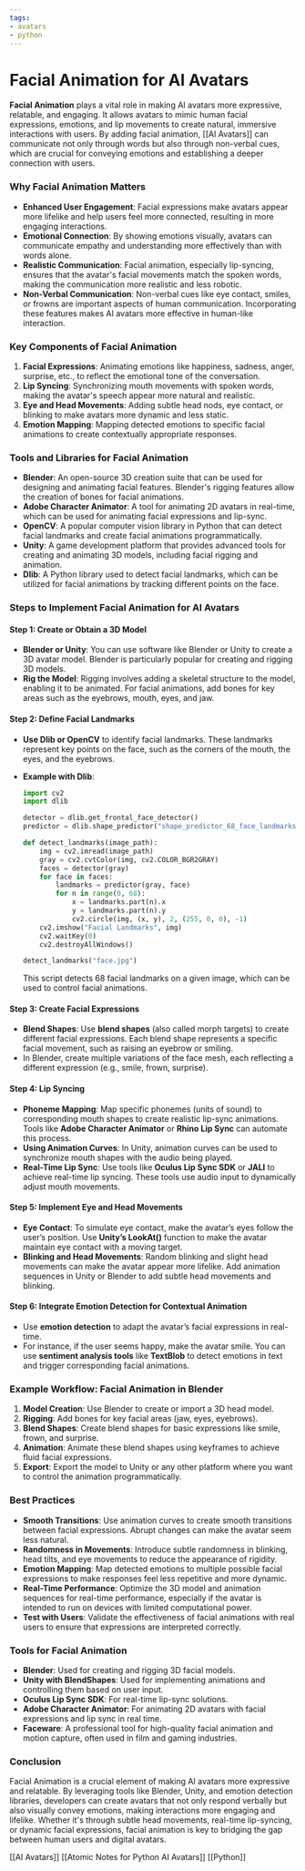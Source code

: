 ```yaml
---
tags:
- avatars
- python
---
```


# Facial Animation for AI Avatars

**Facial Animation** plays a vital role in making AI avatars more expressive, relatable, and engaging. It allows avatars to mimic human facial expressions, emotions, and lip movements to create natural, immersive interactions with users. By adding facial animation, [[AI Avatars]] can communicate not only through words but also through non-verbal cues, which are crucial for conveying emotions and establishing a deeper connection with users.

### Why Facial Animation Matters

- **Enhanced User Engagement**: Facial expressions make avatars appear more lifelike and help users feel more connected, resulting in more engaging interactions.
- **Emotional Connection**: By showing emotions visually, avatars can communicate empathy and understanding more effectively than with words alone.
- **Realistic Communication**: Facial animation, especially lip-syncing, ensures that the avatar's facial movements match the spoken words, making the communication more realistic and less robotic.
- **Non-Verbal Communication**: Non-verbal cues like eye contact, smiles, or frowns are important aspects of human communication. Incorporating these features makes AI avatars more effective in human-like interaction.

### Key Components of Facial Animation

1. **Facial Expressions**: Animating emotions like happiness, sadness, anger, surprise, etc., to reflect the emotional tone of the conversation.
2. **Lip Syncing**: Synchronizing mouth movements with spoken words, making the avatar's speech appear more natural and realistic.
3. **Eye and Head Movements**: Adding subtle head nods, eye contact, or blinking to make avatars more dynamic and less static.
4. **Emotion Mapping**: Mapping detected emotions to specific facial animations to create contextually appropriate responses.

### Tools and Libraries for Facial Animation

- **Blender**: An open-source 3D creation suite that can be used for designing and animating facial features. Blender's rigging features allow the creation of bones for facial animations.
- **Adobe Character Animator**: A tool for animating 2D avatars in real-time, which can be used for animating facial expressions and lip-sync.
- **OpenCV**: A popular computer vision library in Python that can detect facial landmarks and create facial animations programmatically.
- **Unity**: A game development platform that provides advanced tools for creating and animating 3D models, including facial rigging and animation.
- **Dlib**: A Python library used to detect facial landmarks, which can be utilized for facial animations by tracking different points on the face.

### Steps to Implement Facial Animation for AI Avatars

#### Step 1: Create or Obtain a 3D Model

- **Blender or Unity**: You can use software like Blender or Unity to create a 3D avatar model. Blender is particularly popular for creating and rigging 3D models.
- **Rig the Model**: Rigging involves adding a skeletal structure to the model, enabling it to be animated. For facial animations, add bones for key areas such as the eyebrows, mouth, eyes, and jaw.

#### Step 2: Define Facial Landmarks

- **Use Dlib or OpenCV** to identify facial landmarks. These landmarks represent key points on the face, such as the corners of the mouth, the eyes, and the eyebrows.
- **Example with Dlib**:

    ```python
    import cv2
    import dlib
    
    detector = dlib.get_frontal_face_detector()
    predictor = dlib.shape_predictor("shape_predictor_68_face_landmarks.dat")
    
    def detect_landmarks(image_path):
        img = cv2.imread(image_path)
        gray = cv2.cvtColor(img, cv2.COLOR_BGR2GRAY)
        faces = detector(gray)
        for face in faces:
            landmarks = predictor(gray, face)
            for n in range(0, 68):
                x = landmarks.part(n).x
                y = landmarks.part(n).y
                cv2.circle(img, (x, y), 2, (255, 0, 0), -1)
        cv2.imshow("Facial Landmarks", img)
        cv2.waitKey(0)
        cv2.destroyAllWindows()
    
    detect_landmarks("face.jpg")
    ```

    This script detects 68 facial landmarks on a given image, which can be used to control facial animations.

#### Step 3: Create Facial Expressions

- **Blend Shapes**: Use **blend shapes** (also called morph targets) to create different facial expressions. Each blend shape represents a specific facial movement, such as raising an eyebrow or smiling.
- In Blender, create multiple variations of the face mesh, each reflecting a different expression (e.g., smile, frown, surprise).

#### Step 4: Lip Syncing

- **Phoneme Mapping**: Map specific phonemes (units of sound) to corresponding mouth shapes to create realistic lip-sync animations. Tools like **Adobe Character Animator** or **Rhino Lip Sync** can automate this process.
- **Using Animation Curves**: In Unity, animation curves can be used to synchronize mouth shapes with the audio being played.
- **Real-Time Lip Sync**: Use tools like **Oculus Lip Sync SDK** or **JALI** to achieve real-time lip syncing. These tools use audio input to dynamically adjust mouth movements.

#### Step 5: Implement Eye and Head Movements

- **Eye Contact**: To simulate eye contact, make the avatar’s eyes follow the user’s position. Use **Unity’s LookAt()** function to make the avatar maintain eye contact with a moving target.
- **Blinking and Head Movements**: Random blinking and slight head movements can make the avatar appear more lifelike. Add animation sequences in Unity or Blender to add subtle head movements and blinking.

#### Step 6: Integrate Emotion Detection for Contextual Animation

- Use **emotion detection** to adapt the avatar’s facial expressions in real-time.
- For instance, if the user seems happy, make the avatar smile. You can use **sentiment analysis tools** like **TextBlob** to detect emotions in text and trigger corresponding facial animations.

### Example Workflow: Facial Animation in Blender

1. **Model Creation**: Use Blender to create or import a 3D head model.
2. **Rigging**: Add bones for key facial areas (jaw, eyes, eyebrows).
3. **Blend Shapes**: Create blend shapes for basic expressions like smile, frown, and surprise.
4. **Animation**: Animate these blend shapes using keyframes to achieve fluid facial expressions.
5. **Export**: Export the model to Unity or any other platform where you want to control the animation programmatically.

### Best Practices

- **Smooth Transitions**: Use animation curves to create smooth transitions between facial expressions. Abrupt changes can make the avatar seem less natural.
- **Randomness in Movements**: Introduce subtle randomness in blinking, head tilts, and eye movements to reduce the appearance of rigidity.
- **Emotion Mapping**: Map detected emotions to multiple possible facial expressions to make responses feel less repetitive and more dynamic.
- **Real-Time Performance**: Optimize the 3D model and animation sequences for real-time performance, especially if the avatar is intended to run on devices with limited computational power.
- **Test with Users**: Validate the effectiveness of facial animations with real users to ensure that expressions are interpreted correctly.

### Tools for Facial Animation

- **Blender**: Used for creating and rigging 3D facial models.
- **Unity with BlendShapes**: Used for implementing animations and controlling them based on user input.
- **Oculus Lip Sync SDK**: For real-time lip-sync solutions.
- **Adobe Character Animator**: For animating 2D avatars with facial expressions and lip sync in real time.
- **Faceware**: A professional tool for high-quality facial animation and motion capture, often used in film and gaming industries.

### Conclusion

Facial Animation is a crucial element of making AI avatars more expressive and relatable. By leveraging tools like Blender, Unity, and emotion detection libraries, developers can create avatars that not only respond verbally but also visually convey emotions, making interactions more engaging and lifelike. Whether it's through subtle head movements, real-time lip-syncing, or dynamic facial expressions, facial animation is key to bridging the gap between human users and digital avatars.

[[AI Avatars]]   [[Atomic Notes for Python AI Avatars]]   [[Python]]